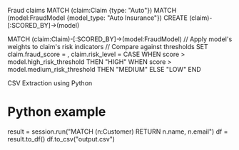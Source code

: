 Fraud claims
MATCH (claim:Claim {type: "Auto"})
MATCH (model:FraudModel {model_type: "Auto Insurance"})
CREATE (claim)-[:SCORED_BY]->(model)

MATCH (claim:Claim)-[:SCORED_BY]->(model:FraudModel)
// Apply model's weights to claim's risk indicators
// Compare against thresholds
SET claim.fraud_score = <calculated score>,
    claim.risk_level = CASE 
      WHEN score > model.high_risk_threshold THEN "HIGH"
      WHEN score > model.medium_risk_threshold THEN "MEDIUM"
      ELSE "LOW"
    END

CSV Extraction using Python
# Python example
result = session.run("MATCH (n:Customer) RETURN n.name, n.email")
df = result.to_df()
df.to_csv("output.csv")
